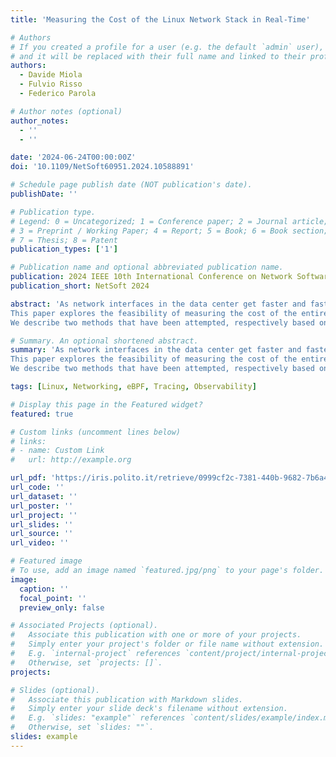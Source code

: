 ```yaml
---
title: 'Measuring the Cost of the Linux Network Stack in Real-Time'

# Authors
# If you created a profile for a user (e.g. the default `admin` user), write the username (folder name) here
# and it will be replaced with their full name and linked to their profile.
authors:
  - Davide Miola
  - Fulvio Risso
  - Federico Parola

# Author notes (optional)
author_notes:
  - ''
  - ''

date: '2024-06-24T00:00:00Z'
doi: '10.1109/NetSoft60951.2024.10588891'

# Schedule page publish date (NOT publication's date).
publishDate: ''

# Publication type.
# Legend: 0 = Uncategorized; 1 = Conference paper; 2 = Journal article;
# 3 = Preprint / Working Paper; 4 = Report; 5 = Book; 6 = Book section;
# 7 = Thesis; 8 = Patent
publication_types: ['1']

# Publication name and optional abbreviated publication name.
publication: 2024 IEEE 10th International Conference on Network Softwarization (NetSoft)
publication_short: NetSoft 2024

abstract: 'As network interfaces in the data center get faster and faster, and an increasingly big portion of the services is implemented in software, we must wonder just how much time our servers’ CPUs are spending handling network traffic.
This paper explores the feasibility of measuring the cost of the entire in-kernel network stack in real-time on production systems by relying on the eBPF tracing capabilities instead of utilizing custom logic or kernel patching.
We describe two methods that have been attempted, respectively based on an “exact” instrumentation of the stack and sampling, along with the advantages and defects of each approach.'

# Summary. An optional shortened abstract.
summary: 'As network interfaces in the data center get faster and faster, and an increasingly big portion of the services is implemented in software, we must wonder just how much time our servers’ CPUs are spending handling network traffic.
This paper explores the feasibility of measuring the cost of the entire in-kernel network stack in real-time on production systems by relying on the eBPF tracing capabilities instead of utilizing custom logic or kernel patching.
We describe two methods that have been attempted, respectively based on an “exact” instrumentation of the stack and sampling, along with the advantages and defects of each approach.'

tags: [Linux, Networking, eBPF, Tracing, Observability]

# Display this page in the Featured widget?
featured: true

# Custom links (uncomment lines below)
# links:
# - name: Custom Link
#   url: http://example.org

url_pdf: 'https://iris.polito.it/retrieve/0999cf2c-7381-440b-9682-7b6a41fa7848/Measuring%20the%20Cost%20of%20the%20Linux%20Network%20Stack%20in%20Real-Time.pdf'
url_code: ''
url_dataset: ''
url_poster: ''
url_project: ''
url_slides: ''
url_source: ''
url_video: ''

# Featured image
# To use, add an image named `featured.jpg/png` to your page's folder.
image:
  caption: ''
  focal_point: ''
  preview_only: false

# Associated Projects (optional).
#   Associate this publication with one or more of your projects.
#   Simply enter your project's folder or file name without extension.
#   E.g. `internal-project` references `content/project/internal-project/index.md`.
#   Otherwise, set `projects: []`.
projects:

# Slides (optional).
#   Associate this publication with Markdown slides.
#   Simply enter your slide deck's filename without extension.
#   E.g. `slides: "example"` references `content/slides/example/index.md`.
#   Otherwise, set `slides: ""`.
slides: example
---
```

